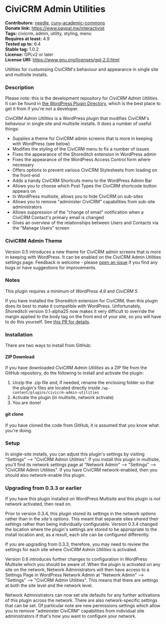 CiviCRM Admin Utilities
=======================

**Contributors:** [needle](https://profiles.wordpress.org/needle/), [cuny-academic-commons](https://profiles.wordpress.org/cuny-academic-commons/)<br/>
**Donate link:** https://www.paypal.me/interactivist<br/>
**Tags:** civicrm, admin, utility, styling, menu<br/>
**Requires at least:** 4.9<br/>
**Tested up to:** 6.4<br/>
**Stable tag:** 1.0.2<br/>
**License:** GPLv2 or later<br/>
**License URI:** https://www.gnu.org/licenses/gpl-2.0.html

Utilities for customising CiviCRM's behaviour and appearance in single site and multisite installs.

### Description

Please note: this is the development repository for *CiviCRM Admin Utilities*. It can be found in [the WordPress Plugin Directory](https://wordpress.org/plugins/civicrm-admin-utilities/), which is the best place to get it from if you're not a developer.

*CiviCRM Admin Utilities* is a WordPress plugin that modifies CiviCRM's behaviour in single site and multisite installs. It does a number of useful things:

* Supplies a theme for CiviCRM admin screens that is more in keeping with WordPress (see below)
* Modifies the styling of the CiviCRM menu to fix a number of issues
* Fixes the appearance of the Shoreditch extension in WordPress admin
* Fixes the appearance of the WordPress Access Control form where necessary
* Offers options to prevent various CiviCRM Stylesheets from loading on the front-end
* Adds a handy CiviCRM Shortcuts menu to the WordPress Admin Bar
* Allows you to choose which Post Types the CiviCRM shortcode button appears on
* In WordPress multisite, allows you to hide CiviCRM on sub-sites
* Allows you to remove "administer CiviCRM" capabilities from sub-site administrators
* Allows suppression of the "change of email" notification when a CiviCRM Contact's primary email is changed
* Gives an overview of the relationships between Users and Contacts via the "Manage Users" screen

### CiviCRM Admin Theme

Version 0.5 introduces a new theme for CiviCRM admin screens that is more in keeping with WordPress. It can be enabled on the CiviCRM Admin Utilities settings page. Feedback is welcome - please [open an issue](https://github.com/christianwach/civicrm-admin-utilities/issues) if you find any bugs or have suggestions for improvements.

### Notes

This plugin requires a minimum of *WordPress 4.9* and *CiviCRM 5*.

If you have installed the Shoreditch extension for CiviCRM, then this plugin does its best to make it compatible with WordPress. Unfortunately, Shoreditch version 0.1-alpha25 now makes it very difficult to override the margin applied to the body tag on the front end of your site, so you will have to do this yourself. See [this PR for details](https://github.com/civicrm/org.civicrm.shoreditch/pull/291).

### Installation

There are two ways to install from GitHub:

#### ZIP Download

If you have downloaded *CiviCRM Admin Utilities* as a ZIP file from the GitHub repository, do the following to install and activate the plugin:

1. Unzip the .zip file and, if needed, rename the enclosing folder so that the plugin's files are located directly inside `/wp-content/plugins/civicrm-admin-utilities`
2. Activate the plugin (in multisite, network activate)
3. You are done!

#### git clone

If you have cloned the code from GitHub, it is assumed that you know what you're doing.

### Setup

In single-site installs, you can adjust this plugin's settings by visiting "Settings" --> "CiviCRM Admin Utilities". If you install this plugin in multisite, you'll find its network settings page at "Network Admin" --> "Settings" --> "CiviCRM Admin Utilities". If you have CiviCRM network-enabled, then you should also network-enable this plugin.

### Upgrading from 0.3.3 or earlier

If you have this plugin installed on WordPress Multisite and this plugin is *not* network activated, then read on.

Prior to version 0.3.4, this plugin stored its settings in the *network options* rather than in the *site's options*. This meant that separate sites *shared* their settings rather than being individually configurable. Version 0.3.4 changed the location where the plugin's settings are stored to be appropriate to the install location and, as a result, each site can be configured differently.

If you are upgrading from 0.3.3, therefore, you may need to review the settings for each site where *CiviCRM Admin Utilities* is activated.

Version 0.6 introduces further changes to configuration in WordPress Multisite which you should be aware of. When the plugin is activated on any site on the network, Network Administrators will then have access to a Settings Page in WordPress Network Admin at "Network Admin" --> "Settings" --> "CiviCRM Admin Utilities". This means that there are settings at both the site level and the network level.

Network Administrators can now set site defaults for any further activations of this plugin across the network. There are also network-specific settings that can be set. Of particular note are new permissions settings which allow you to remove "administer CiviCRM" capabilities from individual site administrators if that's how you want to configure your network.
